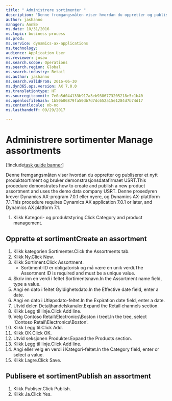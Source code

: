 ```yaml
--- 
title: " Administrere sortimenter "
description: "Denne fremgangsmåten viser hvordan du oppretter og publiserer et nytt produktsortiment og bruker demonstrasjonsdatafirmaet USRT."
author: jashanno
manager: AnnBe
ms.date: 10/31/2016
ms.topic: business-process
ms.prod: 
ms.service: dynamics-ax-applications
ms.technology: 
audience: Application User
ms.reviewer: josaw
ms.search.scope: Operations
ms.search.region: Global
ms.search.industry: Retail
ms.author: jashanno
ms.search.validFrom: 2016-06-30
ms.dyn365.ops.version: AX 7.0.0
ms.translationtype: HT
ms.sourcegitcommit: 7e0a5d044133b917a3eb9386773205218e5c1b40
ms.openlocfilehash: 1b50b06879fa50db7d7dc652a15e1284d7b74d17
ms.contentlocale: nb-no
ms.lasthandoff: 09/29/2017

---
```

# <a name="manage-assortments"></a><span data-ttu-id="46ad7-103"> Administrere sortimenter </span><span class="sxs-lookup"><span data-stu-id="46ad7-103">Manage assortments</span></span> 

[!include[task guide banner](../includes/task-guide-banner.md)]

<span data-ttu-id="46ad7-104">Denne fremgangsmåten viser hvordan du oppretter og publiserer et nytt produktsortiment og bruker demonstrasjonsdatafirmaet USRT.</span><span class="sxs-lookup"><span data-stu-id="46ad7-104">This procedure demonstrates how to create and publish a new product assortment and uses the demo data company USRT.</span></span> <span data-ttu-id="46ad7-105">Denne prosedyren krever Dynamics AX-program 7.0.1 eller nyere, og Dynamics AX-plattform 7.1.</span><span class="sxs-lookup"><span data-stu-id="46ad7-105">This procedure requires Dynamics AX application 7.0.1 or later, and Dynamics AX platform 7.1.</span></span>  

1. <span data-ttu-id="46ad7-106">Klikk Kategori- og produktstyring.</span><span class="sxs-lookup"><span data-stu-id="46ad7-106">Click Category and product management.</span></span>

## <a name="create-an-assortment"></a><span data-ttu-id="46ad7-107">Opprette et sortiment</span><span class="sxs-lookup"><span data-stu-id="46ad7-107">Create an assortment</span></span>
1. <span data-ttu-id="46ad7-108">Klikk kategorien Sortimenter.</span><span class="sxs-lookup"><span data-stu-id="46ad7-108">Click the Assortments tab.</span></span>
2. <span data-ttu-id="46ad7-109">Klikk Ny.</span><span class="sxs-lookup"><span data-stu-id="46ad7-109">Click New.</span></span>
3. <span data-ttu-id="46ad7-110">Klikk Sortiment.</span><span class="sxs-lookup"><span data-stu-id="46ad7-110">Click Assortment.</span></span>
    * <span data-ttu-id="46ad7-111">Sortiment-ID er obligatorisk og må være en unik verdi.</span><span class="sxs-lookup"><span data-stu-id="46ad7-111">The Assortment ID is required and must be a unique value.</span></span>  
4. <span data-ttu-id="46ad7-112">Skriv inn en verdi i feltet Sortimentsnavn.</span><span class="sxs-lookup"><span data-stu-id="46ad7-112">In the Assortment name field, type a value.</span></span>
5. <span data-ttu-id="46ad7-113">Angi en dato i feltet Gyldighetsdato.</span><span class="sxs-lookup"><span data-stu-id="46ad7-113">In the Effective date field, enter a date.</span></span>
6. <span data-ttu-id="46ad7-114">Angi en dato i Utløpsdato-feltet.</span><span class="sxs-lookup"><span data-stu-id="46ad7-114">In the Expiration date field, enter a date.</span></span>
7. <span data-ttu-id="46ad7-115">Utvid delen Detaljhandelskanaler.</span><span class="sxs-lookup"><span data-stu-id="46ad7-115">Expand the Retail channels section.</span></span>
8. <span data-ttu-id="46ad7-116">Klikk Legg til linje.</span><span class="sxs-lookup"><span data-stu-id="46ad7-116">Click Add line.</span></span>
9. <span data-ttu-id="46ad7-117">Velg Contoso Retail\Electronics\Boston i treet.</span><span class="sxs-lookup"><span data-stu-id="46ad7-117">In the tree, select 'Contoso Retail\Electronics\Boston'.</span></span>
10. <span data-ttu-id="46ad7-118">Klikk Legg til.</span><span class="sxs-lookup"><span data-stu-id="46ad7-118">Click Add.</span></span>
11. <span data-ttu-id="46ad7-119">Klikk OK.</span><span class="sxs-lookup"><span data-stu-id="46ad7-119">Click OK.</span></span>
12. <span data-ttu-id="46ad7-120">Utvid seksjonen Produkter.</span><span class="sxs-lookup"><span data-stu-id="46ad7-120">Expand the Products section.</span></span>
13. <span data-ttu-id="46ad7-121">Klikk Legg til linje.</span><span class="sxs-lookup"><span data-stu-id="46ad7-121">Click Add line.</span></span>
14. <span data-ttu-id="46ad7-122">Angi eller velg en verdi i Kategori-feltet.</span><span class="sxs-lookup"><span data-stu-id="46ad7-122">In the Category field, enter or select a value.</span></span>
15. <span data-ttu-id="46ad7-123">Klikk Lagre.</span><span class="sxs-lookup"><span data-stu-id="46ad7-123">Click Save.</span></span>

## <a name="publish-an-assortment"></a><span data-ttu-id="46ad7-124">Publisere et sortiment</span><span class="sxs-lookup"><span data-stu-id="46ad7-124">Publish an assortment</span></span>
1. <span data-ttu-id="46ad7-125">Klikk Publiser.</span><span class="sxs-lookup"><span data-stu-id="46ad7-125">Click Publish.</span></span>
2. <span data-ttu-id="46ad7-126">Klikk Ja.</span><span class="sxs-lookup"><span data-stu-id="46ad7-126">Click Yes.</span></span>


